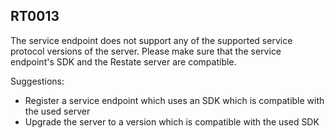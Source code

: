 ## RT0013

The service endpoint does not support any of the supported service protocol versions of the server. 
Please make sure that the service endpoint's SDK and the Restate server are compatible.

Suggestions:

* Register a service endpoint which uses an SDK which is compatible with the used server
* Upgrade the server to a version which is compatible with the used SDK